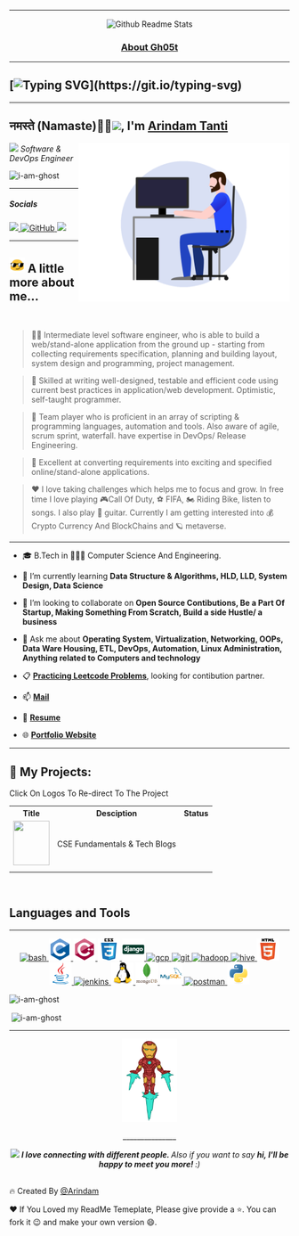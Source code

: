 
---

<div align="center">    
    <img width="180px" height="220px" src="https://octodex.github.com/images/daftpunktocat-guy.gif" align="center" alt="Github Readme Stats"/>
    <h3>
        <a href="https://i-am-ghost.github.io/GhostVerse/" style="font-weight:bold">
           About Gh05t
        </a>
    </h3>
</div>

---

## [![Typing SVG](https://readme-typing-svg.herokuapp.com?font=Caveat&size=30&height=35&lines=+Hey!+Welcome+To+My+Github+Profile...)](https://git.io/typing-svg)
---


<h2>
    नमस्ते (Namaste)🙏🏻<img src="https://camo.githubusercontent.com/fb070d9f71a64edbafed08519130d75e7e0a0a69665d50d94ad095157f702e59/68747470733a2f2f6d656469612e67697068792e636f6d2f6d656469612f6d47634e6a736657416a593541455a4e77362f67697068792e676966" width="65px">, I'm 
    <a href="https://github.com/i-Am-GhOsT/" style="font-weight:bold">
        Arindam Tanti
    </a>
</h2>
<img align='right' src="gifs/side%20banner.gif" width="380">


<p>
    <img src="https://media.giphy.com/media/WUlplcMpOCEmTGBtBW/giphy.gif" width="30">
    <em>
        Software & DevOps Engineer 
    </em>
</p>
<div>  
    <img src="https://komarev.com/ghpvc/?username=i-am-ghost&label=Profile%20views&color=0e75b6&style=flat" alt="i-am-ghost"/>
</div>

---
<h5 align="Left" style="font-weight:bold">
    <em>
        Socials
    </em>
</h5>
<a href="https://linkedin.com/in/arindam-tanti/">
    <img src="https://img.shields.io/badge/-Arindam%20Tanti-blue?style=flat-square&logo=Linkedin&logoColor=white&link=https://linkedin.com/in/arindam-tanti/">
</a>
<a href="https://github.com/i-Am-GhOsT">
    <img src="https://img.shields.io/github/followers/i-am-ghost.svg?label=i-Am-GhOsT&style=social" alt="GitHub">
</a>
<a href="https://twitter.com/Arindam_Tanti">
    <img src="https://img.shields.io/twitter/follow/arindam_tanti?style=social">
</a>

---

## <img src="gifs/flying%20swag.gif" width="28"> A little more about me...

<br>

>👨‍💻 Intermediate level software engineer, who is able to build a web/stand-alone application from the ground up - starting from collecting requirements specification, planning and building layout, system design and programming, project management.

> 🤹 Skilled at writing well-designed, testable and efficient code using current best practices in application/web development. Optimistic, self-taught programmer.

> 🎯 Team player who is proficient in an array of scripting & programming languages, automation and tools. Also aware of agile, scrum sprint, waterfall. have expertise in DevOps/ Release Engineering. 

> 📝 Excellent at converting requirements into exciting and specified online/stand-alone applications.

> ❤️ I love taking challenges which helps me to focus and grow. In free time I love playing 🎮Call Of Duty, ⚽ FIFA, 🏍️ Riding Bike, listen to songs. I also play 🎸 guitar. Currently I am getting interested into 💰 Crypto Currency And BlockChains and 🪐 metaverse.

---

- 🎓 B.Tech in 👨🏻‍💻 Computer Science And Engineering.

- 🌱 I’m currently learning **Data Structure & Algorithms, HLD, LLD, System Design, Data Science**

- 👯 I’m looking to collaborate on **Open Source Contibutions, Be a Part Of Startup, Making Something From Scratch, Build a side Hustle/ a business**

- 💬 Ask me about **Operating System, Virtualization, Networking, OOPs, Data Ware Housing, ETL, DevOps, Automation, Linux Administration, Anything related to Computers and technology**

- :clipboard: [**Practicing Leetcode Problems**](https://docs.google.com/spreadsheets/d/1ZLtG94a_BBog8glO_CQPunB8DAXOd99qtPNT-p3gw3A/edit#gid=0), looking for contibution partner.


- 📫 [**Mail**](mailto:arindamtanti123@gmail.com)

- 📄 [**Resume**](https://bit.ly/3J8FoPH)

- 🌐 [**Portfolio Website**](https://github.com/i-Am-GhOsT)

---

## **:briefcase: My Projects**:

<p style="text-decoration: blink">
        Click On Logos To Re-direct To The Project
</p>
<div align="center">
<table>
    <tr align="center">
       <th>Title</th>
       <th>Desciption</th>
       <th>Status</th> 
    </tr>
    <tr align="center">
        <td>
            <a href="https://i-am-ghost.github.io/GhostVerse/">
                <img src="https://www.therelicans.com/images/E4EjG-cvVLcMw7RdSa5TDD9N7NbF3mo91k4-FWFCLZ4/w:880/mb:500000/aHR0cHM6Ly9kZXYt/dG8tdXBsb2Fkcy5z/My5hbWF6b25hd3Mu/Y29tL3VwbG9hZHMv/YXJ0aWNsZXMvMXYw/ZzlpdmoyOWFidmli/N3dldHQuanBn" style="height:80px; width:65px;">
            </a>
        </td>
        <td> CSE Fundamentals & Tech Blogs </td>
        <td></td>
    </tr>
        <tr>
        <td></td>
        <td></td>
        <td></td>
    </tr>
</table>
</div>
<br>

## **Languages and Tools**

---

<p align="center"> 
    <a href="https://www.gnu.org/software/bash/" target="_blank">
        <img src="https://www.vectorlogo.zone/logos/gnu_bash/gnu_bash-icon.svg" alt="bash" width="40" height="40"/> 
    </a>
    <a href="https://www.cprogramming.com/" target="_blank">
        <img src="https://raw.githubusercontent.com/devicons/devicon/master/icons/c/c-original.svg" alt="c" width="40" height="40"/>
    </a>
    <a href="https://www.w3schools.com/cpp/" target="_blank">
        <img src="https://raw.githubusercontent.com/devicons/devicon/master/icons/cplusplus/cplusplus-original.svg" alt="cplusplus" width="40" height="40"/>
    </a>
    <a href="https://www.w3schools.com/css/" target="_blank">
        <img src="https://raw.githubusercontent.com/devicons/devicon/master/icons/css3/css3-original-wordmark.svg" alt="css3" width="40" height="40"/>
    </a>
    <a href="https://www.djangoproject.com/" target="_blank">
        <img src="https://raw.githubusercontent.com/devicons/devicon/master/icons/django/django-original.svg" alt="django" width="40" height="40"/>
    </a>
    <a href="https://cloud.google.com" target="_blank">
        <img src="https://www.vectorlogo.zone/logos/google_cloud/google_cloud-icon.svg" alt="gcp" width="40" height="40"/>
    </a>
    <a href="https://git-scm.com/" target="_blank"> 
        <img src="https://www.vectorlogo.zone/logos/git-scm/git-scm-icon.svg" alt="git" width="40" height="40"/>
    </a>
    <a href="https://hadoop.apache.org/" target="_blank">
        <img src="https://www.vectorlogo.zone/logos/apache_hadoop/apache_hadoop-icon.svg" alt="hadoop" width="40" height="40"/>
    </a>
    <a href="https://hive.apache.org/" target="_blank">
        <img src="https://www.vectorlogo.zone/logos/apache_hive/apache_hive-icon.svg" alt="hive" width="40" height="40"/>
    </a>
    <a href="https://www.w3.org/html/" target="_blank"> 
        <img src="https://raw.githubusercontent.com/devicons/devicon/master/icons/html5/html5-original-wordmark.svg" alt="html5" width="40" height="40"/>
    </a>
    <a href="https://www.java.com" target="_blank"> 
        <img src="https://raw.githubusercontent.com/devicons/devicon/master/icons/java/java-original.svg" alt="java" width="40" height="40"/>
    </a>
    <a href="https://www.jenkins.io" target="_blank">
        <img src="https://www.vectorlogo.zone/logos/jenkins/jenkins-icon.svg" alt="jenkins" width="40" height="40"/>
    </a>
    <a href="https://www.linux.org/" target="_blank">
        <img src="https://raw.githubusercontent.com/devicons/devicon/master/icons/linux/linux-original.svg" alt="linux" width="40" height="40"/>
    </a>
    <a href="https://www.mongodb.com/" target="_blank">
        <img src="https://raw.githubusercontent.com/devicons/devicon/master/icons/mongodb/mongodb-original-wordmark.svg" alt="mongodb" width="40" height="40"/>
    </a>
    <a href="https://www.mysql.com/" target="_blank">
        <img src="https://raw.githubusercontent.com/devicons/devicon/master/icons/mysql/mysql-original-wordmark.svg" alt="mysql" width="40" height="40"/>
    </a>
    <a href="https://postman.com" target="_blank"> 
        <img src="https://www.vectorlogo.zone/logos/getpostman/getpostman-icon.svg" alt="postman" width="40" height="40"/>
    </a>
    <a href="https://www.python.org" target="_blank">
        <img src="https://raw.githubusercontent.com/devicons/devicon/master/icons/python/python-original.svg" alt="python" width="40" height="40"/>
    </a>
</p>

<p><img align="center" src="https://github-readme-stats.vercel.app/api/top-langs?username=i-am-ghost&show_icons=true&locale=en&layout=compact" alt="i-am-ghost" /></p>

<p>&nbsp;<img align="center" src="https://github-readme-stats.vercel.app/api?username=i-am-ghost&show_icons=true&locale=en" alt="i-am-ghost" /></p>

---

<div align="center">
    <img height="150" width="100" src="gifs/baby%20ironman%20flying.gif" width="50px">
    <p>_______________</p>
    <img src="https://media.giphy.com/media/LnQjpWaON8nhr21vNW/giphy.gif" width="60">
    <em>
        <b>
            I love connecting with different people.
        </b> 
        Also if you want to say 
        <b>
            hi, I'll be happy to meet you more!
        </b> 
        :)
    </em>
    
</div>

<br>

:fire: Created By [@Arindam](https://linkedin.com/in/arindam-tanti/)

:heart: If You Loved my ReadMe Temeplate, Please give provide a :star:. You can fork it :wink: and make your own version :smile:.
